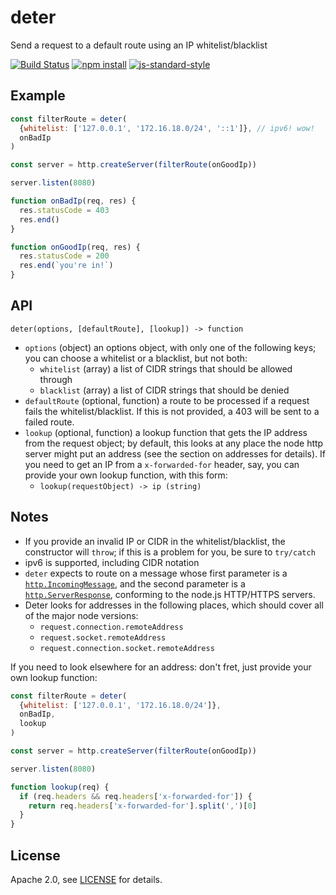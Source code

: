 # deter

Send a request to a default route using an IP whitelist/blacklist

[![Build Status][buildstatusimg]][buildstatus]
[![npm install][npminstallimg]][npminstall]
[![js-standard-style][jsstandardimg]][jsstandard]

## Example

```javascript
const filterRoute = deter(
  {whitelist: ['127.0.0.1', '172.16.18.0/24', '::1']}, // ipv6! wow!
  onBadIp
)

const server = http.createServer(filterRoute(onGoodIp))

server.listen(8080)

function onBadIp(req, res) {
  res.statusCode = 403
  res.end()
}

function onGoodIp(req, res) {
  res.statusCode = 200
  res.end(`you're in!`)
}
```

## API

`deter(options, [defaultRoute], [lookup]) -> function`

- `options` (object) an options object, with only one of the following keys; you
  can choose a whitelist or a blacklist, but not both:
    - `whitelist` (array) a list of CIDR strings that should be allowed through
    - `blacklist` (array) a list of CIDR strings that should be denied
- `defaultRoute` (optional, function) a route to be processed if a request fails
  the whitelist/blacklist. If this is not provided, a 403 will be sent to a
  failed route.
- `lookup` (optional, function) a lookup function that gets the IP address from
  the request object; by default, this looks at any place the node http server
  might put an address (see the section on addresses for details). If you need
  to get an IP from a `x-forwarded-for` header, say, you can provide your own
  lookup function, with this form:
    - `lookup(requestObject) -> ip (string)`

## Notes

- If you provide an invalid IP or CIDR in the whitelist/blacklist, the
  constructor will `throw`; if this is a problem for you, be sure to `try/catch`
- ipv6 is supported, including CIDR notation
- `deter` expects to route on a message whose first parameter is a
  [`http.IncomingMessage`][httpincoming], and the second parameter is a
  [`http.ServerResponse`][httpresponse], conforming to the node.js HTTP/HTTPS
  servers.
- Deter looks for addresses in the following places, which should cover all of
  the major node versions:
    - `request.connection.remoteAddress`
    - `request.socket.remoteAddress`
    - `request.connection.socket.remoteAddress`

If you need to look elsewhere for an address: don't fret, just provide your own
lookup function:

```javascript
const filterRoute = deter(
  {whitelist: ['127.0.0.1', '172.16.18.0/24']},
  onBadIp,
  lookup
)

const server = http.createServer(filterRoute(onGoodIp))

server.listen(8080)

function lookup(req) {
  if (req.headers && req.headers['x-forwarded-for']) {
    return req.headers['x-forwarded-for'].split(',')[0]
  }
}
```

## License

Apache 2.0, see [LICENSE](./LICENSE) for details.

[httpincoming]: https://iojs.org/api/http.html#http_http_incomingmessage
[httpresponse]: https://iojs.org/api/http.html#http_class_http_serverresponse
[buildstatus]: https://travis-ci.org/fardog/deter
[npminstall]: https://www.npmjs.org/package/deter
[jsstandard]: https://github.com/feross/standard
[buildstatusimg]: http://img.shields.io/travis/fardog/deter/master.svg?style=flat-square
[npminstallimg]: http://img.shields.io/npm/dm/deter.svg?style=flat-square
[jsstandardimg]: https://img.shields.io/badge/code%20style-standard-brightgreen.svg?style=flat-square

